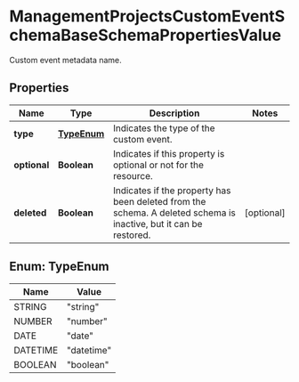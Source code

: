 

# ManagementProjectsCustomEventSchemaBaseSchemaPropertiesValue

Custom event metadata name.

## Properties

| Name | Type | Description | Notes |
|------------ | ------------- | ------------- | -------------|
|**type** | [**TypeEnum**](#TypeEnum) | Indicates the type of the custom event. |  |
|**optional** | **Boolean** | Indicates if this property is optional or not for the resource. |  |
|**deleted** | **Boolean** | Indicates if the property has been deleted from the schema. A deleted schema is inactive, but it can be restored. |  [optional] |



## Enum: TypeEnum

| Name | Value |
|---- | -----|
| STRING | &quot;string&quot; |
| NUMBER | &quot;number&quot; |
| DATE | &quot;date&quot; |
| DATETIME | &quot;datetime&quot; |
| BOOLEAN | &quot;boolean&quot; |



